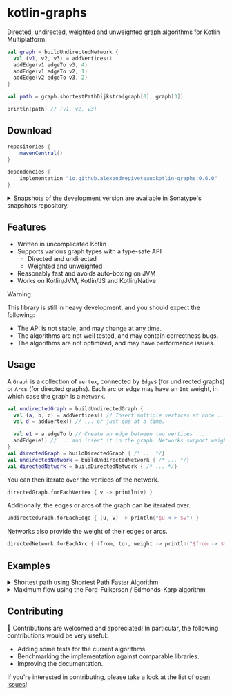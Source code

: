 # kotlin-graphs

Directed, undirected, weighted and unweighted graph algorithms for Kotlin Multiplatform.

```kotlin
val graph = buildUndirectedNetwork {
  val (v1, v2, v3) = addVertices()
  addEdge(v1 edgeTo v3, 4)
  addEdge(v1 edgeTo v2, 1)
  addEdge(v2 edgeTo v3, 2)
}

val path = graph.shortestPathDijkstra(graph[0], graph[3])

println(path) // [v1, v2, v3]

```

## Download

```groovy
repositories {
    mavenCentral()
}

dependencies {
    implementation "io.github.alexandrepiveteau:kotlin-graphs:0.6.0"
}

```

<details>
<summary>Snapshots of the development version are available in Sonatype's snapshots repository.</summary>
<p>

```groovy
repositories {
    maven {
        url "https://s01.oss.sonatype.org/content/repositories/snapshots/"
    }
}

dependencies {
    implementation "io.github.alexandrepiveteau:kotlin-graphs:0.7.0-SNAPSHOT"
}
```

</p>
</details>

## Features

+ Written in uncomplicated Kotlin
+ Supports various graph types with a type-safe API
    - Directed and undirected
    - Weighted and unweighted
+ Reasonably fast and avoids auto-boxing on JVM
+ Works on Kotlin/JVM, Kotlin/JS and Kotlin/Native

> [!WARNING]
> This library is still in heavy development, and you should expect
> the following:
>
> + The API is not stable, and may change at any time.
> + The algorithms are not well tested, and may contain correctness bugs.
> + The algorithms are not optimized, and may have performance issues.

## Usage

A `Graph` is a collection of `Vertex`, connected by `Edge`s (for undirected graphs) or `Arc`s (for directed graphs).
Each arc or edge may have an `Int` weight, in which case the graph is a `Network`.

```kotlin
val undirectedGraph = buildUndirectedGraph {
  val (a, b, c) = addVertices() // Insert multiple vertices at once ...
  val d = addVertex() // ... or just one at a time.

  val e1 = a edgeTo b // Create an edge between two vertices ...
  addEdge(e1) // ... and insert it in the graph. Networks support weighted edges and arcs.
}
val directedGraph = buildDirectedGraph { /* ... */}
val undirectedNetwork = buildUndirectedNetwork { /* ... */}
val directedNetwork = buildDirectedNetwork { /* ... */}

```

You can then iterate over the vertices of the network.

```kotlin
directedGraph.forEachVertex { v -> println(v) }

```

Additionally, the edges or arcs of the graph can be iterated over.

```kotlin
undirectedGraph.forEachEdge { (u, v) -> println("$u <-> $v") }
```

Networks also provide the weight of their edges or arcs.

```kotlin
directedNetwork.forEachArc { (from, to), weight -> println("$from -> $to : $weight") }

```

## Examples

<details>
<summary>Shortest path using Shortest Path Faster Algorithm</summary>
<p>

```mermaid
graph LR
    a ---|1| b
    b ---|1| c
    c ---|1| d
    d ---|1| e
    e ---|5| a
```

```kotlin
val graph = buildUndirectedNetwork {
  val (a, b, c, d, e) = addVertices()
  addEdge(a edgeTo b, 1)
  addEdge(b edgeTo c, 1)
  addEdge(c edgeTo d, 1)
  addEdge(d edgeTo e, 1)
  addEdge(e edgeTo a, 5)
}
val expected = buildDirectedNetwork {
  val (a, b, c, d, e) = addVertices()
  addArc(a arcTo b, 1)
  addArc(b arcTo c, 1)
  addArc(c arcTo d, 1)
  addArc(d arcTo e, 1)
}

val spfa = graph.shortestPathFasterAlgorithm(graph[0])

// Checks that the graphs have the same structure and the same weights.
assertEqualsGraph(expected, spfa)

```

</p>
</details>

<details>
<summary>Maximum flow using the Ford-Fulkerson / Edmonds-Karp algorithm</summary>
<p>

```mermaid
graph LR
    a -->|1| b
    a -->|10| c
    b -->|10| d
    c -->|1| d
```

```kotlin
val capacities = buildDirectedNetwork {
  val (a, b, c, d) = addVertices()
  addArc(a arcTo b, 1)
  addArc(a arcTo c, 10)
  addArc(b arcTo d, 10)
  addArc(c arcTo d, 1)
}
val expected = buildDirectedNetwork {
  val (a, b, c, d) = addVertices()
  addArc(a arcTo b, 1)
  addArc(a arcTo c, 1)
  addArc(b arcTo d, 1)
  addArc(c arcTo d, 1)
}

val a = capacities[0]
val d = capacities[3]
val flow = capacities.maxFlowEdmondsKarp(a, d)

// Checks that the graphs have the same structure and the same weights.
assertEqualsGraph(expected, flow)

```

</p>
</details>

## Contributing

:unicorn: Contributions are welcomed and appreciated! In particular, the following contributions would be very useful:

+ Adding some tests for the current algorithms.
+ Benchmarking the implementation against comparable libraries.
+ Improving the documentation.

If you're interested in contributing, please take a look at the list of [open issues](https://github.com/alexandrepiveteau/kotlin-graphs/issues)!
